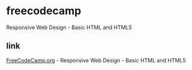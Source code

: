 # freecodecamp
Responsive Web Design - Basic HTML and HTML5

## link
[FreeCodeCamp.org](https://www.freecodecamp.org/learn/responsive-web-design/#basic-html-and-html5) - Responsive Web Design - Basic HTML and HTML5
